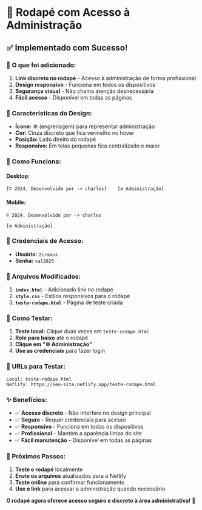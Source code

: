 # 🎯 Rodapé com Acesso à Administração

## ✅ **Implementado com Sucesso!**

### **🔧 O que foi adicionado:**

1. **Link discreto no rodapé** - Acesso à administração de forma profissional
2. **Design responsivo** - Funciona em todos os dispositivos
3. **Segurança visual** - Não chama atenção desnecessária
4. **Fácil acesso** - Disponível em todas as páginas

### **🎨 Características do Design:**

- **Ícone:** ⚙️ (engrenagem) para representar administração
- **Cor:** Cinza discreto que fica vermelho no hover
- **Posição:** Lado direito do rodapé
- **Responsivo:** Em telas pequenas fica centralizado e maior

### **📱 Como Funciona:**

#### **Desktop:**
```
[© 2024, Desenvolvido por -> charles]    [⚙️ Administração]
```

#### **Mobile:**
```
© 2024, Desenvolvido por -> charles

[⚙️ Administração]
```

### **🔐 Credenciais de Acesso:**
- **Usuário:** `2irmaos`
- **Senha:** `val2025`

### **📁 Arquivos Modificados:**

1. **`index.html`** - Adicionado link no rodapé
2. **`style.css`** - Estilos responsivos para o rodapé
3. **`teste-rodape.html`** - Página de teste criada

### **🚀 Como Testar:**

1. **Teste local:** Clique duas vezes em `teste-rodape.html`
2. **Role para baixo** até o rodapé
3. **Clique em "⚙️ Administração"**
4. **Use as credenciais** para fazer login

### **🎯 URLs para Testar:**

```
Local: teste-rodape.html
Netlify: https://seu-site.netlify.app/teste-rodape.html
```

### **✨ Benefícios:**

- ✅ **Acesso discreto** - Não interfere no design principal
- ✅ **Seguro** - Requer credenciais para acesso
- ✅ **Responsivo** - Funciona em todos os dispositivos
- ✅ **Profissional** - Mantém a aparência limpa do site
- ✅ **Fácil manutenção** - Disponível em todas as páginas

### **🔧 Próximos Passos:**

1. **Teste o rodapé** localmente
2. **Envie os arquivos** atualizados para o Netlify
3. **Teste online** para confirmar funcionamento
4. **Use o link** para acessar a administração quando necessário

**O rodapé agora oferece acesso seguro e discreto à área administrativa!** 🎉 